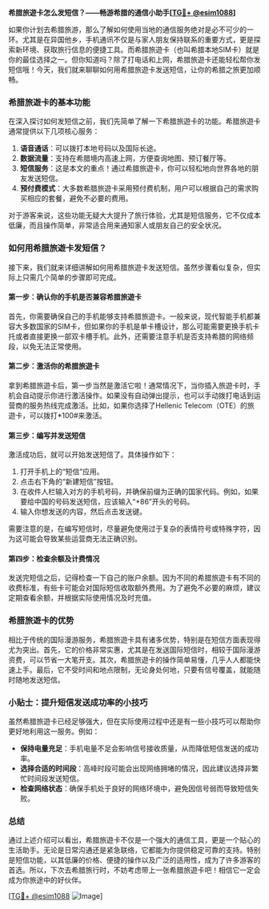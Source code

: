 **希腊旅遊卡怎么发短信？——畅游希腊的通信小助手[[TG💪+ @esim1088](https://t.me/s/esim1088)]**

如果你计划去希腊旅游，那么了解如何使用当地的通信服务绝对是必不可少的一环。尤其是在异国他乡，手机通讯不仅是与家人朋友保持联系的重要方式，更是探索新环境、获取旅行信息的便捷工具。而希腊旅遊卡（也叫希腊本地SIM卡）就是你的最佳选择之一。但你知道吗？除了打电话和上网，希腊旅遊卡还能轻松帮你发短信哦！今天，我们就来聊聊如何用希腊旅遊卡发送短信，让你的希腊之旅更加顺畅。

### 希腊旅遊卡的基本功能

在深入探讨如何发短信之前，我们先简单了解一下希腊旅遊卡的功能。希腊旅遊卡通常提供以下几项核心服务：

1. **语音通话**：可以拨打本地号码以及国际长途。
2. **数据流量**：支持在希腊境内高速上网，方便查询地图、预订餐厅等。
3. **短信服务**：这是本文的重点！通过希腊旅遊卡，你可以轻松地向世界各地的朋友发送短信。
4. **预付费模式**：大多数希腊旅遊卡采用预付费机制，用户可以根据自己的需求购买相应的套餐，避免不必要的费用。

对于游客来说，这些功能无疑大大提升了旅行体验，尤其是短信服务，它不仅成本低廉，而且操作简单，非常适合用来通知家人或朋友自己的安全状况。

### 如何用希腊旅遊卡发短信？

接下来，我们就来详细讲解如何用希腊旅遊卡发送短信。虽然步骤看似复杂，但实际上只需几个简单的步骤即可完成。

#### 第一步：确认你的手机是否兼容希腊旅遊卡

首先，你需要确保自己的手机能够支持希腊旅遊卡。一般来说，现代智能手机都兼容大多数国家的SIM卡，但如果你的手机是单卡槽设计，那么可能需要更换手机卡托或者直接更换一部双卡槽手机。此外，还需要注意手机是否支持希腊的网络频段，以免无法正常使用。

#### 第二步：激活你的希腊旅遊卡

拿到希腊旅遊卡后，第一步当然是激活它啦！通常情况下，当你插入旅遊卡时，手机会自动提示你进行激活操作。如果没有自动弹出提示，也可以手动拨打电话到运营商的服务热线完成激活。比如，如果你选择了Hellenic Telecom（OTE）的旅遊卡，可以拨打*100#来激活。

#### 第三步：编写并发送短信

激活成功后，就可以开始发送短信了。具体操作如下：

1. 打开手机上的“短信”应用。
2. 点击右下角的“新建短信”按钮。
3. 在收件人栏输入对方的手机号码，并确保前缀为正确的国家代码。例如，如果要给中国的号码发送短信，应该输入“+86”开头的号码。
4. 输入你想发送的内容，然后点击发送键。

需要注意的是，在编写短信时，尽量避免使用过于复杂的表情符号或特殊字符，因为这可能会导致某些运营商无法正确识别。

#### 第四步：检查余额及计费情况

发送完短信之后，记得检查一下自己的账户余额。因为不同的希腊旅遊卡有不同的收费标准，有些卡可能会对国际短信收取额外费用。为了避免不必要的麻烦，建议定期查看余额，并根据实际使用情况及时充值。

### 希腊旅遊卡的优势

相比于传统的国际漫游服务，希腊旅遊卡具有诸多优势，特别是在短信方面表现得尤为突出。首先，它的价格非常实惠，尤其是在发送国际短信时，相较于国际漫游资费，可以节省一大笔开支。其次，希腊旅遊卡的操作简单易懂，几乎人人都能快速上手。最后，它不受时间和地点限制，无论身处何地，只要有信号覆盖，就能随时随地发送短信。

### 小贴士：提升短信发送成功率的小技巧

虽然希腊旅遊卡已经足够强大，但在实际使用过程中还是有一些小技巧可以帮助你更好地利用这一服务。例如：

- **保持电量充足**：手机电量不足会影响信号接收质量，从而降低短信发送的成功率。
- **选择合适的时间段**：高峰时段可能会出现网络拥堵的情况，因此建议选择非繁忙时间段发送短信。
- **检查网络状态**：确保手机处于良好的网络环境中，避免因信号弱而导致短信失败。

### 总结

通过上述介绍可以看出，希腊旅遊卡不仅是一个强大的通信工具，更是一个贴心的生活助手。无论是日常沟通还是紧急联络，它都能为你提供稳定可靠的支持。特别是短信功能，以其低廉的价格、便捷的操作以及广泛的适用性，成为了许多游客的首选。所以，下次去希腊旅行时，不妨考虑带上一张希腊旅遊卡吧！相信它一定会成为你旅途中的好伙伴。

[[TG💪+ @esim1088](https://t.me/s/esim1088) ![Image](https://i.postimg.cc/4NQfJmqS/Snipaste-2025-05-13-00-14-12.png)]